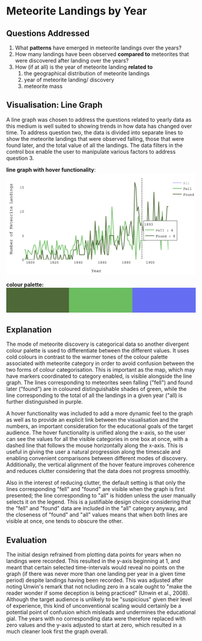 # Meteorite Landings by Year

## Questions Addressed
1. What **patterns** have emerged in meteorite landings over the years?
2. How many landings have been observed **compared to** meteorites that were discovered after landing over the years?
3. How (if at all) is the year of meteorite landing **related to** 
   1. the geographical distribution of meteorite landings
   2. year of meteorite landing/ discovery
   3. meteorite mass

## Visualisation: Line Graph
A line graph was chosen to address the questions related to yearly data as this medium is well suited to showing trends in how
data has changed over time. To address question two, the data is divided into separate lines to show the meteorite landings that
were observed falling, those that were found later, and the total value of all the landings. The data filters in the control box
enable the user to manipulate various factors to address question 3.

**line graph with hover functionality**:
![](images/line%20graph.png)

**colour palette:**
![](images/discovery%20colour%20palette.png)

## Explanation

The mode of meteorite discovery is categorical data so another divergent colour palette is used to differentiate between the different
values. It uses cold colours in contrast to the warmer tones of the colour palette associated with meteorite category in order to avoid
confusion between the two forms of colour categorisation. This is important as the map, which may have markers coordinated to category
enabled, is visible alongside the line graph. The lines corresponding to meteorites seen falling ("fell") and found later
("found") are in coloured distinguishable shades of green, while the line corresponding to the total of all the landings in a given year
("all) is further distinguished in purple.

A hover functionality was included to add a more dynamic feel to the graph as well as to provide an explicit link between the visualisation
and the numbers, an important consideration for the educational goals of the target audience. The hover functionality is unified along the
x-axis, so the user can see the values for all the visible categories in one box at once, with a dashed line that follows the mouse horizontally
along the x-axis. This is useful in giving the user a natural progression along the timescale and enabling convenient comparisons between different
modes of discovery. Additionally, the vertical alignment of the hover feature improves coherence and reduces clutter considering that the data does not
progress smoothly.

Also in the interest of reducing clutter, the default setting is that only the lines corresponding "fell" and "found" are visible when the graph is first presented;
the line corresponding to "all" is hidden unless the user manually selects it on the legend. This is a justifiable design choice considering that the "fell" and "found"
data are included in the "all" category anyway, and the closeness of "found"  and "all" values means that when both lines are visible at once, one tends
to obscure the other.

## Evaluation

The initial design refrained from plotting data points for years when no landings were recorded. This resulted in the y-axis beginning at 1, and
meant that certain selected time-intervals would reveal no points on the graph (if there was never more than one landing per year in a given time
period) despite landings having been recorded. This was adjusted after noting Unwin's remark that not ncluding zero in a scale ought to
"make the reader wonder if some deception is being practiced" (Unwin et al., 2008). Although the target audience is unlikely to be "suspicious"
given their level of experience, this kind of unconventional scaling would certainly be a potential point of confusion which misleads and
undermines the educational gial. The years with no corresponding data were therefore replaced with zero values and the y-axis adjusted to
start at zero, which resulted in a much cleaner look first the graph overall.